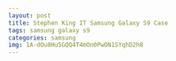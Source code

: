 ```yaml
---
layout: post
title: Stephen King IT Samsung Galaxy S9 Case
tags: samsung galaxy s9
categories: samsung
img: 1A-dOu8Hu5GQQ4T4mOn0PwON1SYqhD2h8
---
```

